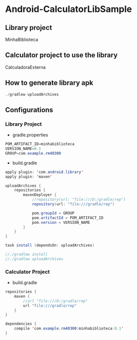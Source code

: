 # Android-CalculatorLibSample
  
## Library project
MinhaBiblioteca
  
## Calculator project to use the library
CalculadoraExterna
  
## How to generate library apk
```java
./gradlew uploadArchives
```
  
## Configurations
  
### Library Project
- gradle.properties
```java
POM_ARTIFACT_ID=minhabiblioteca
VERSION_NAME=0.1
GROUP=com.example.rm40300
```

- build.gradle
```java
apply plugin: 'com.android.library'
apply plugin: 'maven'

uploadArchives {
    repositories {
        mavenDeployer {
            //repository(url: "file:///D:/gradle/rep")
            repository(url: "file:///gradle/rep")

            pom.groupId = GROUP
            pom.artifactId = POM_ARTIFACT_ID
            pom.version = VERSION_NAME
        }
    }
}

task install (dependsOn: uploadArchives)

//./gradlew install
//./gradlew uploadArchives
```

### Calculator Project
- build.gradle
```java
repositories {
    maven {
        //url "file:///D:/gradle/rep"
        url "file:///gradle/rep"
    }
}

dependencies {
    compile 'com.example.rm40300:minhabiblioteca:0.1'
}
```
